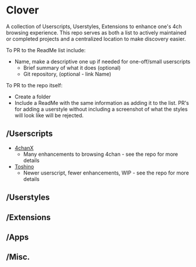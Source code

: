 # Clover
A collection of Userscripts, Userstyles, Extensions to enhance one's 4ch browsing experience. This repo serves as both a list to actively maintained or completed projects and a centralized location to make discovery easier.

To PR to the ReadMe list include:
- Name, make a descriptive one up if needed for one-off/small userscripts
  - Brief summary of what it does (optional)
  - Git repository, (optional - link Name)

To PR to the repo itself:
- Create a folder
- Include a ReadMe with the same information as adding it to the list. PR's for adding a userstyle without including a screenshot of what the styles will look like will be rejected.

## /Userscripts
- [4chanX](https://github.com/ccd0/4chan-x/)
  - Many enhancements to browsing 4chan - see the repo for more details
- [Toshino](https://github.com/toshinoo/toshino)
  - Newer userscript, fewer enhancements, WIP - see the repo for more details

## /Userstyles

## /Extensions

## /Apps

## /Misc.
